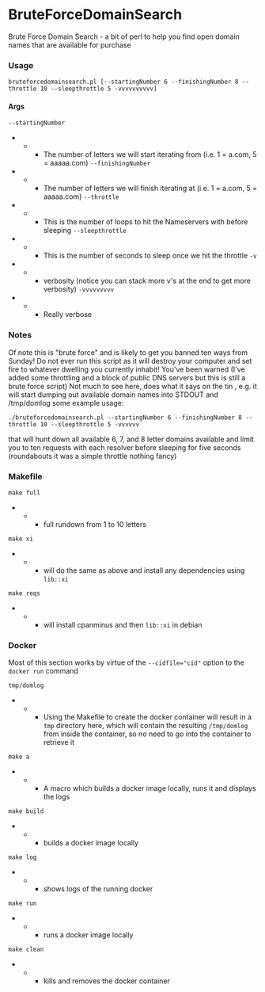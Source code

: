 BruteForceDomainSearch
======================

Brute Force Domain Search - a bit of perl to help you find open domain
names that are available for purchase

### Usage

```
bruteforcedomainsearch.pl [--startingNumber 6 --finishingNumber 8 --throttle 10 --sleepthrottle 5 -vvvvvvvvvv]
```

#### Args
`--startingNumber`
* -
	+ The number of letters we will start iterating from (i.e. 1 = a.com, 5 = aaaaa.com)
`--finishingNumber`
* -
	+ The number of letters we will finish iterating at (i.e. 1 = a.com, 5 = aaaaa.com)
`--throttle`
* -
	+ This is the number of loops to hit the Nameservers with before sleeping
`--sleepthrottle`
* -
	+ This is the number of seconds to sleep once we hit the throttle
`-v`
* -
	+ verbosity (notice you can stack more v's at the end to get more verbosity)
`-vvvvvvvvv`
* -
	+ Really verbose

### Notes

Of note this is "brute force" and is likely to get you banned ten ways from Sunday!  Do not ever run this script as it will destroy your computer and set fire to whatever dwelling you currently inhabit!
You've been warned (I've added some throttling and a block of public DNS servers but this is still a brute force script)
Not much to see here, does what it says on the tin , e.g.
it will start dumping out available domain names into STDOUT and /tmp/domlog
some example usage:

```
./bruteforcedomainsearch.pl --startingNumber 6 --finishingNumber 8 --throttle 10 --sleepthrottle 5 -vvvvvv
```

that will hunt down all available 6, 7, and 8 letter domains available and limit you to ten requests with each resolver before sleeping for five seconds  (roundabouts it was a simple throttle nothing fancy)

### Makefile

`make full`
* -
	+ full rundown from 1 to 10 letters

`make xi`
* -
	+ will do the same as above and install any dependencies using `lib::xi`

`make reqs`
* -
	+ will install cpanminus and then `lib::xi` in debian

### Docker

Most of this section works by virtue of the `--cidfile="cid"` option to
the `docker run` command

`tmp/domlog`
* -
	+ Using the Makefile to create the docker container will result in a `tmp` directory here, which will contain the resulting `/tmp/domlog` from inside the container, so no need to go into the container to retrieve it

`make a`
* -
	+ A macro which builds a docker image locally, runs it and displays the logs

`make build`
* -
	+ builds a docker image locally

`make log`
* -
	+ shows logs of the running docker

`make run`
* -
	+ runs a docker image locally

`make clean`
* -
	+ kills and removes the docker container
